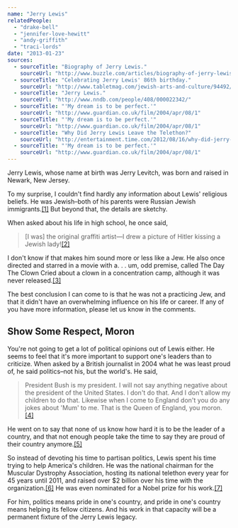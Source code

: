 ```yaml
---
name: "Jerry Lewis"
relatedPeople:
  - "drake-bell"
  - "jennifer-love-hewitt"
  - "andy-griffith"
  - "traci-lords"
date: "2013-01-23"
sources:
  - sourceTitle: "Biography of Jerry Lewis."
    sourceUrl: "http://www.buzzle.com/articles/biography-of-jerry-lewis.html"
  - sourceTitle: "Celebrating Jerry Lewis' 86th birthday."
    sourceUrl: "http://www.tabletmag.com/jewish-arts-and-culture/94492/hey-jer-ree"
  - sourceTitle: "Jerry Lewis."
    sourceUrl: "http://www.nndb.com/people/408/000022342/"
  - sourceTitle: "'My dream is to be perfect.'"
    sourceUrl: "http://www.guardian.co.uk/film/2004/apr/08/1"
  - sourceTitle: "'My dream is to be perfect.'"
    sourceUrl: "http://www.guardian.co.uk/film/2004/apr/08/1"
  - sourceTitle: "Why Did Jerry Lewis Leave the Telethon?"
    sourceUrl: "http://entertainment.time.com/2012/08/16/why-did-jerry-lewis-leave-the-telethon/"
  - sourceTitle: "'My dream is to be perfect.'"
    sourceUrl: "http://www.guardian.co.uk/film/2004/apr/08/1"
---
```


Jerry Lewis, whose name at birth was Jerry Levitch, was born and raised in Newark, New Jersey.

To my surprise, I couldn't find hardly any information about Lewis' religious beliefs. He was Jewish–both of his parents were Russian Jewish immigrants.<a class="source-citation" href="http://www.buzzle.com/articles/biography-of-jerry-lewis.html" title="Biography of Jerry Lewis.">[1]</a> But beyond that, the details are sketchy.

When asked about his life in high school, he once said,

>[I was] the original graffiti artist—I drew a picture of Hitler kissing a Jewish lady!<a class="source-citation" href="http://www.tabletmag.com/jewish-arts-and-culture/94492/hey-jer-ree" title="Celebrating Jerry Lewis&apos; 86th birthday.">[2]</a>

I don't know if that makes him sound more or less like a Jew. He also once directed and starred in a movie with a. . . um, odd premise, called The Day The Clown Cried about a clown in a concentration camp, although it was never released.<a class="source-citation" href="http://www.nndb.com/people/408/000022342/" title="Jerry Lewis.">[3]</a>

The best conclusion I can come to is that he was not a practicing Jew, and that it didn't have an overwhelming influence on his life or career. If any of you have more information, please let us know in the comments.


## Show Some Respect, Moron

You're not going to get a lot of political opinions out of Lewis either. He seems to feel that it's more important to support one's leaders than to criticize. When asked by a British journalist in 2004 what he was least proud of, he said politics–not his, but the world's. He said,

>President Bush is my president. I will not say anything negative about the president of the United States. I don't do that. And I don't allow my children to do that. Likewise when I come to England don't you do any jokes about 'Mum' to me. That is the Queen of England, you moron.<a class="source-citation" href="http://www.guardian.co.uk/film/2004/apr/08/1" title="&apos;My dream is to be perfect.&apos;">[4]</a>

He went on to say that none of us know how hard it is to be the leader of a country, and that not enough people take the time to say they are proud of their country anymore.<a class="source-citation" href="http://www.guardian.co.uk/film/2004/apr/08/1" title="&apos;My dream is to be perfect.&apos;">[5]</a>

So instead of devoting his time to partisan politics, Lewis spent his time trying to help America's children. He was the national chairman for the Muscular Dystrophy Association, hosting its national telethon every year for 45 years until 2011, and raised over $2 billion over his time with the organization.<a class="source-citation" href="http://entertainment.time.com/2012/08/16/why-did-jerry-lewis-leave-the-telethon/" title="Why Did Jerry Lewis Leave the Telethon?">[6]</a> He was even nominated for a Nobel prize for his work.<a class="source-citation" href="http://www.guardian.co.uk/film/2004/apr/08/1" title="&apos;My dream is to be perfect.&apos;">[7]</a>

For him, politics means pride in one's country, and pride in one's country means helping its fellow citizens. And his work in that capacity will be a permanent fixture of the Jerry Lewis legacy.